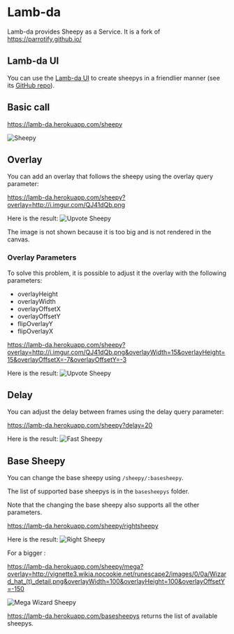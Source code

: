 # Lamb-da
Lamb-da provides Sheepy as a Service. It is a fork of https://parrotify.github.io/

## Lamb-da UI
You can use the [Lamb-da UI](https://lamb-da.github.io/) to create sheepys in a friendlier manner (see its [GitHub repo](https://github.com/lamb-da/lamb-da.github.io)).

## Basic call

https://lamb-da.herokuapp.com/sheepy

![Sheepy](https://lamb-da.herokuapp.com/sheepy "Sheepy")

## Overlay

You can add an overlay that follows the sheepy using the overlay query parameter:

https://lamb-da.herokuapp.com/sheepy?overlay=http://i.imgur.com/QJ41dQb.png

Here is the result: ![Upvote Sheepy](https://lamb-da.herokuapp.com/sheepy?overlay=http://i.imgur.com/QJ41dQb.png "Upvote Sheepy")

The image is not shown because it is too big and is not rendered in the canvas.

### Overlay Parameters

To solve this problem, it is possible to adjust it the overlay with the following parameters:

* overlayHeight
* overlayWidth
* overlayOffsetX
* overlayOffsetY
* flipOverlayY
* flipOverlayX

https://lamb-da.herokuapp.com/sheepy?overlay=http://i.imgur.com/QJ41dQb.png&overlayWidth=15&overlayHeight=15&overlayOffsetX=-7&overlayOffsetY=-3

Here is the result: ![Upvote Sheepy](https://lamb-da.herokuapp.com/sheepy?overlay=http://i.imgur.com/QJ41dQb.png&overlayWidth=15&overlayHeight=15&overlayOffsetX=-7&overlayOffsetY=-3 "Upvote Sheepy")

## Delay

You can adjust the delay between frames using the delay query parameter: 

https://lamb-da.herokuapp.com/sheepy?delay=20

Here is the result: ![Fast Sheepy](https://lamb-da.herokuapp.com/sheepy?delay=20 "Fast Sheepy")

## Base Sheepy

You can change the base sheepy using `/sheepy/:basesheepy`. 

The list of supported base sheepys is in the `basesheepys` folder.

Note that the changing the base sheepy also supports all the other parameters.

https://lamb-da.herokuapp.com/sheepy/rightsheepy

Here is the result: ![Right Sheepy](https://lamb-da.herokuapp.com/sheepy/rightsheepy? "Right Sheepy")

For a bigger :

https://lamb-da.herokuapp.com/sheepy/mega?overlay=http://vignette3.wikia.nocookie.net/runescape2/images/0/0a/Wizard_hat_(t)_detail.png&overlayWidth=100&overlayHeight=100&overlayOffsetY=-150

![Mega Wizard Sheepy](https://lamb-da.herokuapp.com/sheepy/mega?overlay=http://vignette3.wikia.nocookie.net/runescape2/images/0/0a/Wizard_hat_(t)_detail.png&overlayWidth=100&overlayHeight=100&overlayOffsetY=-150? "Mega Wizard Sheepy")

https://lamb-da.herokuapp.com/basesheepys returns the list of available sheepys.
